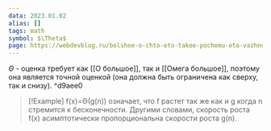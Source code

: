 ```yaml
---
data: 2023.01.02
alias: []
tags: math
symbol: $\Theta$
page: https://webdevblog.ru/bolshoe-o-chto-eto-takoe-pochemu-eto-vazhno-i-pochemu-eto-ne-vazhno/
---
```

$\Theta$ - оценка требует как [[О большое]], так и [[Омега большое]], поэтому она является точной оценкой (она должна быть ограничена как сверху, так и снизу).  ^d9aee0


>[!Example]
 f(x)=Θ(g(n)) означает, что f растет так же как и g когда n стремится к бесконечности. Другими словами, скорость роста f(x) асимптотически пропорциональна скорости роста g(n).
